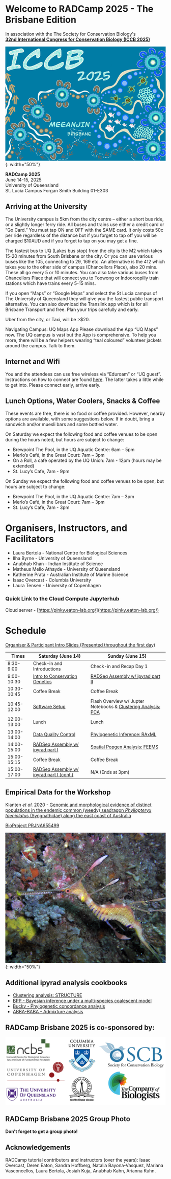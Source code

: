 # Welcome to RADCamp 2025 - The Brisbane Edition

In association with the The Society for Conservation Biology's<br>
[**32nd International Congress for Conservation Biology (ICCB 2025)**](https://conbio.org/mini-sites/iccb-2025/)  

![ICCB 2025](images/ICCB2025-logo.png){: width="50%"}  

**RADCamp 2025**<br>
June 14-15, 2025  
University of Queensland<br>
St. Lucia Campus
Forgan Smith Building 01-E303

## Arriving at the University
The University campus is 5km from the city centre – either a short bus ride, or a slightly longer ferry ride. All buses and trains use either a credit card or “Go Card.” You must tap ON and OFF with the SAME card. It only costs 50c per ride regardless of the distance but if you forget to tap off you will be charged $10AUD and if you forget to tap on you may get a fine.

The fastest bus to UQ (Lakes bus stop) from the city is the M2 which takes 15-20 minutes from South Brisbane or the city. Or you can use various buses like the 105, connecting to 29, 169 etc. An alternative is the 412 which takes you to the other side of campus (Chancellors Place), also 20 mins. These all go every 5 or 10 minutes. You can also take various buses from Chancellors Place that will connect you to Toowong or Indooroopilly train stations which have trains every 5-15 mins.

If you open “Maps” or “Google Maps” and select the St Lucia campus of The University of Queensland they will give you the fastest public transport alternative. You can also download the Translink app which is for all Brisbane Transport and free. Plan your trips carefully and early.

Uber from the city, or Taxi, will be >$20.

Navigating Campus: UQ Maps App
Please download the App “UQ Maps” now. The UQ campus is vast but the App is comprehensive. To help you more, there will be a few helpers wearing “teal coloured” volunteer jackets around the campus. Talk to them.

## Internet and Wifi
You and the attendees can use free wireless via “Eduroam” or “UQ guest”. Instructions on how to connect are found [here](https://my.uq.edu.au/information-and-services/information-technology/internet-and-wifi/connecting-wifi). The latter takes a little while to get into. Please connect early, arrive early.

## Lunch Options,  Water Coolers, Snacks & Coffee
These events are free, there is no food or coffee provided. However, nearby options are available, with some suggestions below. If in doubt, bring a sandwich and/or muesli bars and some bottled water.

On Saturday we expect the following food and coffee venues to be open during the hours noted, but hours are subject to change:  
- Brewpoint The Pool, in the UQ Aquatic Centre: 6am – 5pm  
- Merlo’s Café, in the Great Court: 7am – 3pm  
- On a Roll, a cafe operated by the UQ Union: 7am - 12pm (hours may be extended)  
- St. Lucy’s Cafe, 7am - 9pm

On Sunday we expect the following food and coffee venues to be open, but hours are subject to change:  
- Brewpoint The Pool, in the UQ Aquatic Centre: 7am – 3pm  
- Merlo’s Café, in the Great Court: 7am – 3pm
- St. Lucy’s Cafe, 7am - 3pm  

# Organisers, Instructors, and Facilitators

  - Laura Bertola - National Centre for Biological Sciences
  - Ilha Byrne - University of Queensland
  - Anubhab Khan - Indian Institute of Science
  - Matheus Mello Athayde - University of Queensland
  - Katherine Prata - Australian Institute of Marine Science
  - Isaac Overcast - Columbia University
  - Laura Tensen - University of Copenhagen

### Quick Link to the Cloud Compute Jupyterhub
Cloud server - [https://pinky.eaton-lab.org/](https://pinky.eaton-lab.org/)

# Schedule

[Organiser & Participant Intro Slides (Presented throughout the first day)](https://docs.google.com/presentation/d/1A1HyzV-50gjEywkx3L2HmqtLP0oeBbL1qguBe3cpO0s/edit#slide=id.g359940329b6_0_130)

Times       | Saturday (June 14) | Sunday (June 15) |
-----       | ------------------ | ---------------- | 
8:30-9:00   | Check-in and Introductions | Check-in and Recap Day 1 |
9:00-10:30  | [Intro to Conservation Genetics](https://docs.google.com/presentation/d/1pY-Qs6gBdLOob3SVtcPy7bFoCTVXEol4/edit?usp=sharing&ouid=104169659317553534133&rtpof=true&sd=true) | [RADSeq Assembly w/ ipyrad part II](ipyrad-CLI-FullTutorial.md) |
10:30-10:45 | Coffee Break | Coffee Break |
10:45-12:00 | [Software Setup](setup.md) | Flash Overview w/ Jupter Notebooks & [Clustering Analysis: PCA](PCA_API.md) |
12:00-13:00 | Lunch | Lunch |
13:00-14:00 | [Data Quality Control](data_QC.md) | [Phylogenetic Inference: RAxML](RAxML_API.md) |
14:00-15:00 | [RADSeq Assembly w/ ipyrad part I](ipyrad-CLI-FullTutorial.md) | [Spatial Popgen Analysis: FEEMS](FEEMS_API.md)  |
15:00-15:15 | Coffee Break | Coffee Break |
15:00-17:00 | [RADSeq Assembly w/ ipyrad part I (cont.)](ipyrad-CLI-FullTutorial.md) | N/A (Ends at 3pm) |

## Empirical Data for the Workshop

Klanten _et al._ 2020 - [Genomic and morphological evidence of distinct populations in the endemic common (weedy) seadragon *Phyllopteryx taeniolatus* (Syngnathidae) along the east coast of Australia](https://journals.plos.org/plosone/article?id=10.1371/journal.pone.0243446)

[BioProject PRJNA655499](https://www.ncbi.nlm.nih.gov/bioproject/PRJNA655499)

![png](images/seadragon.jpg){: width="50%"}

## Additional ipyrad analysis cookbooks

* [Clustering analysis: STRUCTURE](https://nbviewer.org/github/dereneaton/ipyrad/blob/master/tests/cookbook-structure-pedicularis.ipynb)
* [BPP - Bayesian inference under a multi-species coalescent model](https://nbviewer.jupyter.org/github/dereneaton/ipyrad/blob/master/tests/cookbook-bpp-species-delimitation.ipynb)
* [Bucky - Phylogenetic concordance analysis](https://nbviewer.jupyter.org/github/dereneaton/ipyrad/blob/master/tests/cookbook-bucky.ipynb)
* [ABBA-BABA - Admixture analysis](https://nbviewer.jupyter.org/github/dereneaton/ipyrad/blob/master/tests/cookbook-abba-baba.ipynb)

## RADCamp Brisbane 2025 is co-sponsored by:
![logos](images/Logos.jpg)

## RADCamp Brisbane 2025 Group Photo

**Don't forget to get a group photo!**  

## Acknowledgements
RADCamp tutorial contributors and instructors (over the years): Isaac Overcast, 
Deren Eaton, Sandra Hoffberg, Natalia Bayona-Vasquez, Mariana Vasconcellos, Laura 
Bertola, Josiah Kuja, Anubhab Kahn, Arianna Kuhn.
